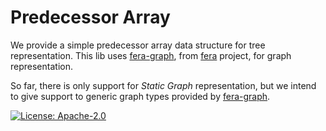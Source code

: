 # Predecessor Array

We provide a simple predecessor array data structure for tree representation. This lib uses [fera-graph](https://github.com/malbarbo/fera/tree/master/graph), from [fera](https://github.com/malbarbo/fera) project, for graph representation.

So far, there is only support for _Static Graph_ representation, but we intend to give support to generic graph types provided by [fera-graph](https://github.com/malbarbo/fera/tree/master/graph).

[![License: Apache-2.0](https://img.shields.io/hexpm/l/plug)](http://www.apache.org/licenses/)
